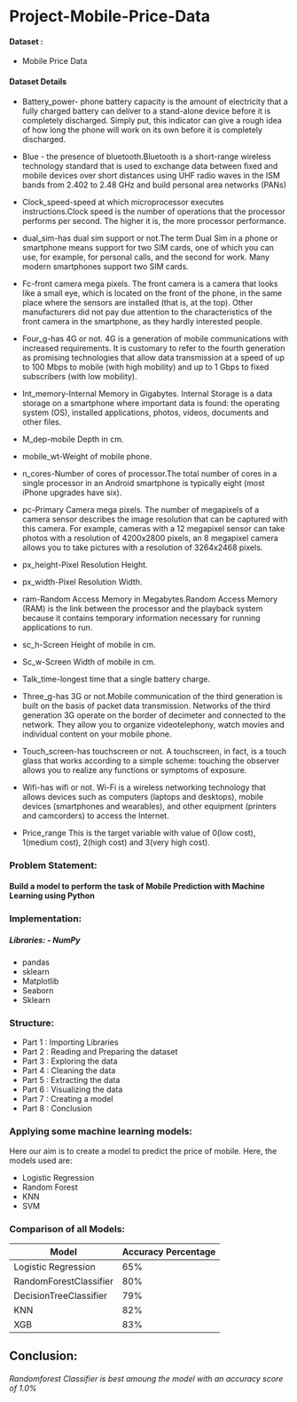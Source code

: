 # Project-Mobile-Price-Data

#### Dataset :
- Mobile Price Data

#### Dataset Details
- Battery_power- phone battery capacity is the amount of electricity that a fully charged battery can deliver to a stand-alone device before it is completely discharged. Simply put, this indicator can give a rough idea of how long the phone will work on its own before it is completely discharged.

- Blue - the presence of bluetooth.Bluetooth is a short-range wireless technology standard that is used to exchange data between fixed and mobile devices over short distances using UHF radio waves in the ISM bands from 2.402 to 2.48 GHz and build personal area networks (PANs)

- Clock_speed-speed at which microprocessor executes instructions.Clock speed is the number of operations that the processor performs per second. The higher it is, the more processor performance. 

- dual_sim-has dual sim support or not.The term Dual Sim in a phone or smartphone means support for two SIM cards, one of which you can use, for example, for personal calls, and the second for work. Many modern smartphones support two SIM cards.

- Fc-front camera mega pixels. The front camera is a camera that looks like a small eye, which is located on the front of the phone, in the same place where the sensors are installed (that is, at the top). Other manufacturers did not pay due attention to the characteristics of the front camera in the smartphone, as they hardly interested people. 
- Four_g-has 4G or not. 4G is a generation of mobile communications with increased requirements. It is customary to refer to the fourth generation as promising technologies that allow data transmission at a speed of up to 100 Mbps to mobile (with high mobility) and up to 1 Gbps to fixed subscribers (with low mobility).

- Int_memory-Internal Memory in Gigabytes. Internal Storage is a data storage on a smartphone where important data is found: the operating system (OS), installed       applications, photos, videos, documents and other files.

- M_dep-mobile Depth in cm.

- mobile_wt-Weight of mobile phone.

- n_cores-Number of cores of processor.The total number of cores in a single processor in an Android smartphone is typically eight (most iPhone upgrades have six). 

- pc-Primary Camera mega pixels. The number of megapixels of a camera sensor describes the image resolution that can be captured with this camera. For example,    cameras with a 12 megapixel sensor can take photos with a resolution of 4200x2800 pixels, an 8 megapixel camera allows you to take pictures with a resolution of   3264x2468 pixels.

- px_height-Pixel Resolution Height.

- px_width-Pixel Resolution Width.

- ram-Random Access Memory in Megabytes.Random Access Memory (RAM) is the link between the processor and the playback system because it contains temporary information    necessary for running applications to run.

- sc_h-Screen Height of mobile in cm.

- Sc_w-Screen Width of mobile in cm.

- Talk_time-longest time that a single battery charge.

- Three_g-has 3G or not.Mobile communication of the third generation is built on the basis of packet data transmission. Networks of the third generation 3G operate on the border of decimeter and connected to the network. They allow you to organize videotelephony, watch movies and individual content on your mobile phone.

- Touch_screen-has touchscreen or not. A touchscreen, in fact, is a touch glass that works according to a simple scheme: touching the observer allows you to realize any functions or symptoms of exposure.

- Wifi-has wifi or not. Wi-Fi is a wireless networking technology that allows devices such as computers (laptops and desktops), mobile devices (smartphones and wearables), and other equipment (printers and camcorders) to access the Internet.

- Price_range This is the target variable with value of 0(low cost), 1(medium cost), 2(high cost) and 3(very high cost).

### Problem Statement:

####   Build a model to  perform the task of Mobile Prediction with Machine Learning using Python
### Implementation:
##### Libraries: - NumPy
- pandas 
- sklearn
- Matplotlib 
- Seaborn
- Sklearn
###  Structure:
- Part 1 : Importing Libraries
- Part 2 : Reading and Preparing the dataset
- Part 3 : Exploring the data
- Part 4 : Cleaning the data
- Part 5 : Extracting the data
- Part 6 : Visualizing the data
- Part 7 : Creating a model
- Part 8 : Conclusion

### Applying some machine learning models:
 Here our aim is to create a model to predict the price of mobile. Here, the models used are:

- Logistic Regression 
- Random Forest
- KNN
- SVM




### Comparison of all Models:

| Model | Accuracy Percentage | 
| --- | --- |
| Logistic Regression | 65% |
| RandomForestClassifier | 80% |
| DecisionTreeClassifier | 79% |
| KNN | 82% |
| XGB | 83% |

## Conclusion:


###### Randomforest Classifier is best amoung the model with an accuracy score of 1.0%

